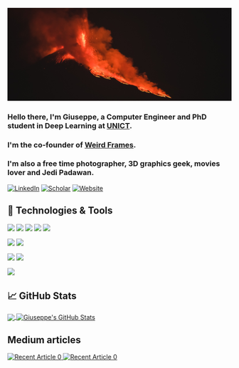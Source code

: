 [![Header](https://raw.githubusercontent.com/giuvecchio/giuvecchio/main/banner.jpg "Header")](https://www.gvecchio.com/)

### Hello there, I'm Giuseppe, a Computer Engineer and PhD student in Deep Learning at [UNICT](https://www.unict.it/).
### I'm the co-founder of [Weird Frames](https://www.weirdframes.com).
### I'm also a free time photographer, 3D graphics geek, movies lover and Jedi Padawan.

[![LinkedIn](https://img.shields.io/badge/-LinkedIn-0A66C2?style=flat&logo=linkedin&logoColor=white)](https://www.linkedin.com/in/giuvecchio/)
[![Scholar](https://img.shields.io/badge/-Scholar-4285F4?style=flat&logo=googlescholar&logoColor=white)](https://scholar.google.com/citations?user=TF1JBZYAAAAJ&hl)
[![Website](https://img.shields.io/badge/-gvecchio.com-00599C?style=flat)](https://gvecchio.com/)

<!--
**giuvecchio/giuvecchio** is a ✨ _special_ ✨ repository because its `README.md` (this file) appears on your GitHub profile.

Here are some ideas to get you started:

- 🔭 I’m currently working on ...
- 🌱 I’m currently learning ...
- 👯 I’m looking to collaborate on ...
- 🤔 I’m looking for help with ...
- 💬 Ask me about ...
- 📫 How to reach me: ...
- 😄 Pronouns: ...
- ⚡ Fun fact: ...
-->

## 🔧 Technologies & Tools
![](https://img.shields.io/badge/-C++-00599C?style=flat&logo=c%2B%2B&logoColor=white)
![](https://img.shields.io/badge/-Python-3776AB?style=flat&logo=python&logoColor=white)
![](https://img.shields.io/badge/-C%23-239120?style=flat&logo=c-sharp&logoColor=white)
![](https://img.shields.io/badge/-Pytorch-EE4C2C?style=flat&logo=pytorch&logoColor=white)
![](https://img.shields.io/badge/-Cuda-76B900?style=flat&logo=nvidia&logoColor=white)

![](https://img.shields.io/badge/-Visual_Studio-5C2D91?style=flat&logo=visual-studio&logoColor=white)
![](https://img.shields.io/badge/-Visual_Studio_Code-007ACC?style=flat&logo=visual-studio-code&logoColor=white)

![](https://img.shields.io/badge/-Microsoft_Azure-0089D6?logo=microsoft-azure&logoColor=white&style=flat)
![](https://img.shields.io/badge/-MongoDB-47A248?logo=mongodb&logoColor=white&style=flat)

![](https://img.shields.io/badge/-Unreal_Engine-313131?logo=unreal-engine&logoColor=white&style=flat)


## &#x1f4c8; GitHub Stats

<a href="https://github.com/giuvecchio/giuvecchio">
  <img align="center" src="https://github-readme-stats.vercel.app/api/top-langs/?username=giuvecchio&hide=java,html&title_color=ffffff&text_color=c9cacc&icon_color=2bbc8a&bg_color=1d1f21" />
</a>
<a href="https://github.com/giuvecchio/giuvecchio">
  <img align="center" src="https://github-readme-stats.vercel.app/api?username=giuvecchio&show_icons=true&line_height=27&count_private=true&title_color=ffffff&text_color=c9cacc&icon_color=2bbc8a&bg_color=1d1f21" alt="Giuseppe's GitHub Stats" />
</a>

## Medium articles
<a target="_blank" href="https://github-readme-medium-recent-article.vercel.app/medium/@weirdframes/0"><img src="https://github-readme-medium-recent-article.vercel.app/medium/@weirdframes/0" alt="Recent Article 0"> 
<a target="_blank" href="https://github-readme-medium-recent-article.vercel.app/medium/@giuseppevecchio/0"><img src="https://github-readme-medium-recent-article.vercel.app/medium/@giuseppevecchio/0" alt="Recent Article 0">
